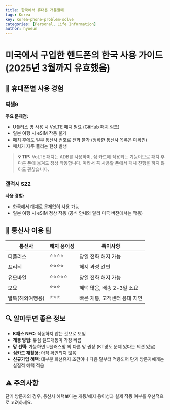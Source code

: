 ```yaml
---
title: 한국에서 휴대폰 개통할때
tags: Korea
key: Korea-phone-problem-solve
categories: [Personal, Life Information]
author: hyoeun
---
```


# 미국에서 구입한 핸드폰의 한국 사용 가이드 (2025년 3월까지 유효했음)

## 📱 휴대폰별 사용 경험

### 픽셀9

**주요 문제점:**
- U플러스 망 사용 시 VoLTE 패치 필요 ([GitHub 패치 링크](https://github.com/kyujin-cho/pixel-volte-patch))
- 일본 여행 시 eSIM 작동 불가
- 패치 후에도 일부 통신사 번호로 전화 불가 (정확한 통신사 목록은 미확인)
- 패치가 자주 풀리는 현상 발생

> **💡 TIP:** VoLTE 패치는 ADB를 사용하며, 심 카드에 적용되는 기능이므로 패치 후 다른 폰에 옮겨도 정상 작동합니다. 따라서 꼭 사용할 폰에서 패치 진행을 하지 않아도 괜찮습니다.

### 갤럭시 S22

**사용 경험:**
- 한국에서 대체로 문제없이 사용 가능
- 일본 여행 시 eSIM 정상 작동 (공식 안내와 달리 미국 버전에서는 작동)

## 📡 통신사 이용 팁

| 통신사 | 해지 용이성 | 특이사항 |
|--------|------------|---------|
| 티플러스 | ⭐⭐⭐⭐ | 당일 전화 해지 가능 |
| 프리티 | ⭐⭐⭐⭐ | 해지 과정 간편 |
| 유모바일 | ⭐⭐⭐⭐⭐ | 당일 전화 해지 가능 |
| 모요 | ⭐⭐⭐ | 혜택 많음, 배송 2-3일 소요 |
| 말톡(해외여행용) | ⭐⭐⭐ | 빠른 개통, 고객센터 응대 지연 |

## 🔍 알아두면 좋은 정보

- **K패스 NFC**: 작동하지 않는 것으로 보임
- **개통 방법**: 유심 셀프개통이 가장 빠름
- **망 선택**: 가능하면 U플러스망 외 다른 망 권장 (KT망도 문제 있다는 의견 있음)
- **심카드 재활용**: 아직 확인되지 않음
- **신규가입 혜택**: 대부분 회선유지 조건이나 다음 달부터 적용되어 단기 방문자에게는 실질적 혜택 적음

## ⚠️ 주의사항
단기 방문자의 경우, 통신사 혜택보다는 개통/해지 용이성과 실제 작동 여부를 우선적으로 고려하세요.